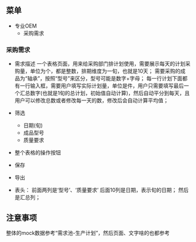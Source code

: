 ## 菜单
- 专业OEM
    - 采购需求

### 采购需求
- 需求描述
一个表格页面，用来给采购部门排计划使用，需要展示每天的计划采购量，单位为个，都是整数，排期维度为一旬，也就是10天；
需要采购的成品为“轴承”，按照“型号”来区分，型号可能是数字+字母；
每一行计划下面都有一行输入框，需要用户填写实际计划量，单位是件，用户只需要填写最后一个汇总数字(也就是1旬的总计划，初始值自动计算)，然后自动平分到每天，且用户可以修改总数或者修改每一天的数，修改后会自动计算平均值；

- 筛选
    - 日期(旬)
    - 成品型号
    - 质量要求

- 整个表格的操作按钮
 - 保存
 - 导出

- 表头：
前面两列是‘型号’、‘质量要求’
后面10列是日期，表示旬的日期；
然后是汇总列；

## 注意事项
整体的mock数据参考“需求池-生产计划”，然后页面、文字啥的也都参考